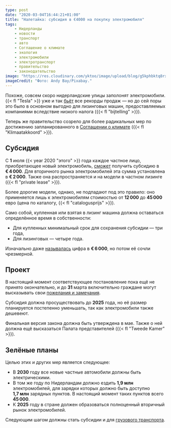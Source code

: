 ```yaml
---
type: post
date: "2020-03-04T16:44:21+01:00"
title: "Налетайка: субсидия в €4000 на покупку электромобиля"
tags:
    - Нидерланды
    - новости
    - транспорт
    - авто
    - Соглашение о климате
    - экология
    - электромобили
    - электротранспорт
    - правительство
    - законодательство
image: "https://res.cloudinary.com/yktoo/image/upload/blog/g5kphbktq8rxwivg3gvs.jpg"
imageCredit: "Фото: Andy Bay/Pixabay."
---
```


Похоже, совсем скоро нидерландские улицы заполонят электромобили. {{< fl "Tesla" >}} уже и так [бьёт](0423) все рекорды продаж — но до сей поры это было в основном выгодно для лизинговых машин, предоставляемых компаниями вследствие низкого налога ({{< fl "bijtelling" >}}).

Теперь же правительство созрело для более радикальных мер по достижению запланированного в [Соглашении о климате](0354) ({{< fl "Klimaatakkoord" >}}).

<!--more-->

## Субсидия

С **1** июля {{< year 2020 "этого" >}} года каждое частное лицо, приобретающее новый электромобиль, [сможет](https://www.rijksoverheid.nl/onderwerpen/auto/overheid-stimuleert-milieuvriendelijker-rijden) получить субсидию в **€ 4 000**. Для вторичного рынка электромобилей эта сумма установлена в **€ 2 000**. Также она распространяется и на модели в частном лизинге ({{< fl "private lease" >}}).

Более дорогие модели, однако, не подпадают под это правило: оно применяется лишь к электромобилям стоимостью от **12 000** до **45 000** евро (цена по каталогу, {{< fl "catalogusprijs" >}}).

Само собой, купленная или взятая в лизинг машина должна оставаться определённое время в собственности:

* Для купленных минимальный срок для сохранения субсидии — три года,
* Для лизинговых — четыре года.

Изначально даже [называлась](https://nos.nl/artikel/2261387-iedereen-aan-de-elektrische-auto-6000-euro-subsidie-in-2021.html) цифра в **€ 6 000**, но потом её сочли чрезмерной.

## Проект

В настоящий момент соответствующее постановление пока ещё не принято окончательно, и до **31** марта включительно граждане могут высказывать свои [пожелания и замечания](https://www.internetconsultatie.nl/subsidieregeling_elektrisch_rijden). 

Субсидия должна просуществовать до **2025** года, но её размер планируется постепенно уменьшать, так как электромобили также дешевеют.

Финальная версия закона должна быть утверждена в мае. Также о ней должна ещё высказаться Палата представителей ({{< fl "Tweede Kamer" >}}).

## Зелёные планы

Целью этих и других мер является следующее:

* В **2030** году все новые частные автомобили должны быть электрическими.
* В том же году по Нидерландам должно ездить **1,9 млн** электромобилей, для зарядки которых должно быть доступно **1,7 млн** зарядных пунктов. В настоящий момент таких пунктов всего **45 000**.
* К **2025** году в стране должен образоваться полноценный вторичный рынок электромобилей.

Следующим шагом должны стать субсидии и для [грузового транспорта](0416).
